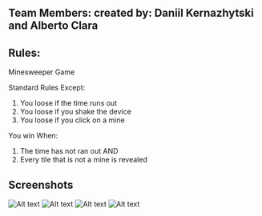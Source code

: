 ## Team Members:  created by: Daniil Kernazhytski and Alberto Clara

## Rules:

Minesweeper Game 

Standard Rules Except:
1. You loose if the time runs out
2. You loose if you shake the device
3. You loose if you click on a mine

You win When:
1. The time has not ran out AND
2. Every tile that is not a mine is revealed 

## Screenshots

![Alt text](/pics/Splash.png "SS1\n")
![Alt text](/pics/Menu.png "SS2\n")
![Alt text](/pics/Game.png "SS3" )
![Alt text](/pics/GameOver.png "SS4" )
